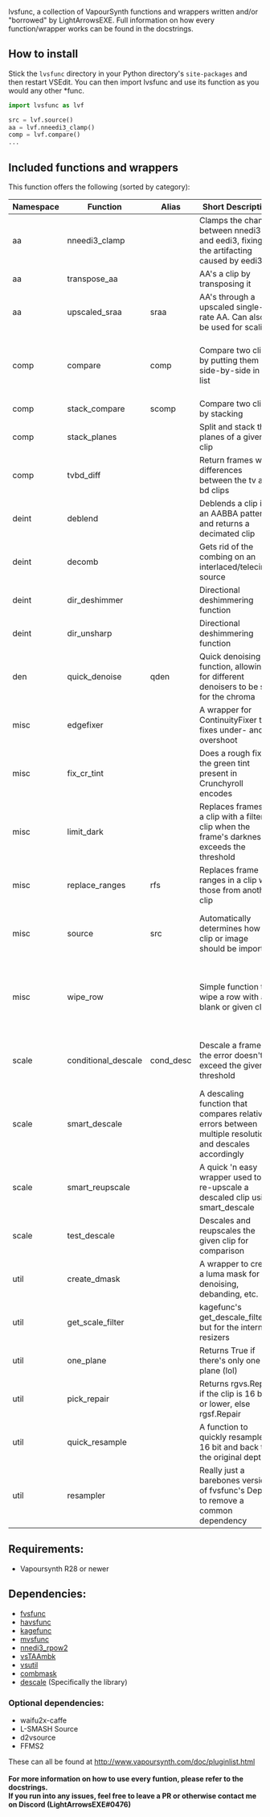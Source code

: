 lvsfunc, a collection of VapourSynth functions and wrappers written and/or "borrowed" by LightArrowsEXE.
Full information on how every function/wrapper works can be found in the docstrings.

## How to install

Stick the `lvsfunc` directory in your Python directory's `site-packages` and then restart VSEdit. You can then import lvsfunc and use its function as you would any other *func.

```py
import lvsfunc as lvf

src = lvf.source()
aa = lvf.nneedi3_clamp()
comp = lvf.compare()
...
```

## Included functions and wrappers

This function offers the following (sorted by category):</br>

| Namespace | Function | Alias | Short Description | Parameters |
|----------|----------|-----------|-------------|------------|
| aa | nneedi3_clamp | | Clamps the change between nnedi3 and eedi3, fixing the artifacting caused by eedi3 | clip, strength, mask, ret_mask, show_mask, opencl |
| aa | transpose_aa | | AA's a clip by transposing it | clip, eedi3 |
| aa | upscaled_sraa | sraa | AA's through a upscaled single-rate AA. Can also be used for scaling | clip, rfactor, rep, h, sharp_downscale |
| comp | compare | comp | Compare two clips by putting them side-by-side in a list | clip_a, clip_b, frames, rand_total, force_resample, print_frame, mismatch |
| comp | stack_compare | scomp | Compare two clips by stacking | clips, make_diff, height, warn |
| comp | stack_planes | | Split and stack the planes of a given clip | clip, stack_vertical |
| comp | tvbd_diff | | Return frames with differences between the tv and bd clips | tv, bd, thr, return_array |
| deint | deblend | | Deblends a clip in an AABBA pattern and returns a decimated clip | clip, rep |
| deint | decomb | | Gets rid of the combing on an interlaced/telecined source | clip, TFF, decimate, vinv, sharpen, dir, rep |
| deint | dir_deshimmer | | Directional deshimmering function | clip, TFF, dh, transpose, show_mask |
| deint | dir_unsharp | | Directional deshimmering function | clip, strength, dir, h |
| den | quick_denoise | qden | Quick denoising function, allowing for different denoisers to be set for the chroma | clip, ref, cmode, sigma, **kwargs |
| misc | edgefixer | | A wrapper for ContinuityFixer that fixes under- and overshoot | clip, left, right, top, down, radius, full_range |
| misc | fix_cr_tint | | Does a rough fix to the green tint present in Crunchyroll encodes | clip, value |
| misc | limit_dark | | Replaces frames in a clip with a filtered clip when the frame's darkness exceeds the threshold | clip, filtered, threshold, threshold_range |
| misc | replace_ranges | rfs | Replaces frame ranges in a clip with those from another clip | clip_a, clip_b, ranges |
| misc | source | src | Automatically determines how a clip or image should be imported | file, ref, force_lsmas, mpls, mpls_playlist, mpls_angle |
| misc | wipe_row | | Simple function to wipe a row with a blank or given clip. | clip, secondary, width, height, offset_x, offset_y, width2, height2, offset_x2, offset_y2, show_mask |
| scale | conditional_descale | cond_desc | Descale a frame if the error doesn't exceed the given threshold | clip, height, kernel, b, c, taps, threshold, upscaler, **upscale_args |
| scale | smart_descale | | A descaling function that compares relative errors between multiple resolutions and descales accordingly | clip, resolutions, b, c, taps, thr, rescale |
| scale | smart_reupscale | | A quick 'n easy wrapper used to re-upscale a descaled clip using smart_descale | clip, width, height, kernel, b, c, taps, **znargs |
| scale | test_descale | | Descales and reupscales the given clip for comparison | clip, height, kernel, b, c, taps, show_error |
| util | create_dmask | | A wrapper to create a luma mask for denoising, debanding, etc. | clip, luma_scaling |
| util | get_scale_filter | | kagefunc's get_descale_filter, but for the internal resizers | kernel, **kwargs |
| util | one_plane | | Returns True if there's only one plane (lol) | clip |
| util | pick_repair | | Returns rgvs.Repair if the clip is 16 bit or lower, else rgsf.Repair | clip |
| util | quick_resample | | A function to quickly resample to 16 bit and back to the original depth | clip, function, **func_args |
| util | resampler | | Really just a barebones version of fvsfunc's Depth to remove a common dependency | clip, bitdepth |


## Requirements:

- Vapoursynth R28 or newer

## Dependencies:

- [fvsfunc](https://github.com/Irrational-Encoding-Wizardry/fvsfunc)
- [havsfunc](https://github.com/HomeOfVapourSynthEvolution/havsfunc)
- [kagefunc](https://github.com/Irrational-Encoding-Wizardry/kagefunc)
- [mvsfunc](https://github.com/HomeOfVapourSynthEvolution/mvsfunc)
- [nnedi3_rpow2](https://github.com/darealshinji/vapoursynth-plugins/blob/master/scripts/nnedi3_rpow2.py)
- [vsTAAmbk](https://github.com/HomeOfVapourSynthEvolution/vsTAAmbk)
- [vsutil](https://github.com/Irrational-Encoding-Wizardry/vsutil)
- [combmask](https://mega.nz/#!whtkTShS!JsDhi-_QGs-kZkzWqgcXHX2MQII4Bl9Y4Ft0zHnXDvk)
- [descale](https://github.com/Irrational-Encoding-Wizardry/vapoursynth-descale) (Specifically the library)

### Optional dependencies:
- waifu2x-caffe
- L-SMASH Source
- d2vsource
- FFMS2

These can all be found at <http://www.vapoursynth.com/doc/pluginlist.html>
<br>
<br>
**For more information on how to use every funtion, please refer to the docstrings.<br>
If you run into any issues, feel free to leave a PR or otherwise contact me on Discord (LightArrowsEXE#0476)**

